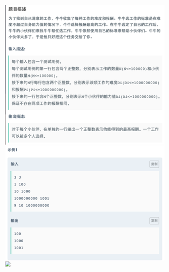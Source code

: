 ![](https://github.com/ztqer/CodingPractice/blob/master/牛牛找工作/牛牛找工作.png)
![](https://github.com/ztqer/CodingPractice/blob/master/牛牛找工作/牛牛找工作2.png)
![](https://raw.githubusercontent.com/ztqer/CodingPractice/master/牛牛找工作/Code)
